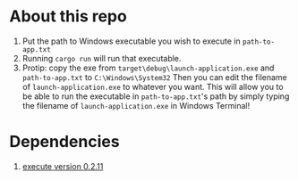 # About this repo
1. Put the path to Windows executable you wish to execute in `path-to-app.txt`
2. Running `cargo run` will run that executable.
3. Protip: copy the exe from `target\debug\launch-application.exe` and `path-to-app.txt` to `C:\Windows\System32` Then you can edit the filename of `launch-application.exe` to whatever you want. This will allow you to be able to run the executable in `path-to-app.txt`'s path by simply typing the filename of `launch-application.exe` in Windows Terminal!

# Dependencies
1. [execute version 0.2.11](https://docs.rs/execute/latest/execute/)